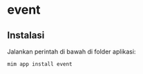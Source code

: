 # event

## Instalasi

Jalankan perintah di bawah di folder aplikasi:

```
mim app install event
```
